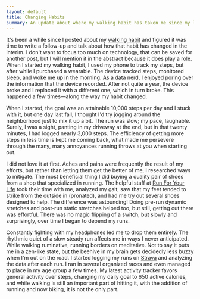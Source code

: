 ```yaml
---
layout: default
title: Changing Habits
summary: An update about where my walking habit has taken me since my last post on the subject.
---
```


It's been a while since I posted about my [walking habit](/2015/02/08/smoking-and-walking.html) and figured it was time to write
a follow-up and talk about how that habit has changed in the interim. I don't want to focus too much on technology, that
can be saved for another post, but I will mention it in the abstract because it does play a role. When I started my
walking habit, I used my phone to track my steps, but after while I purchased a wearable. The device tracked steps,
monitored sleep, and woke me up in the morning. As a data nerd, I enjoyed poring over the information that the device
recorded. After not quite a year, the device broke and I replaced it with a different one, which in turn broke. This
happened a few times—along the way my habit changed.

When I started, the goal was an attainable 10,000 steps per day and I stuck with it, but one day last fall, I thought
I'd try jogging around the neighborhood just to mix it up a bit. The run was slow; my pace, laughable. Surely, I was a
sight, panting in my driveway at the end, but in that twenty minutes, I had logged nearly 3,000 steps. The efficiency
of getting more steps in less time is kept me coming back, what made me persevere through the many, many annoyances
running throws at you when starting out.

I did not love it at first. Aches and pains were frequently the result of my efforts, but rather than letting them get
the better of me, I researched ways to mitigate. The most beneficial thing I did buying a quality pair of shoes from a
shop that specialized in running. The helpful staff at [Run For Your Life](http://runforyourlife.com)  took their time
with me, analyzed my gait, saw that my feet tended to strike from the outside in (pronated), and had me try out several
shoes designed to help. The difference was astounding! Doing pre-run dynamic stretches and post-run static stretches
helped too, but still, getting out there was effortful. There was no magic flipping of a switch, but slowly and
surprisingly, over time I began to depend my runs.

Constantly fighting with my headphones led me to drop them entirely. The rhythmic quiet of a slow steady run affects me
in ways I never anticipated. While walking ruminative, running borders on meditative. Not to say it puts me in a
zen-like state, but the beehive in my brain gets decidedly less buzzy when I'm out on the road. I started logging my
runs on [Strava](https://www.strava.com/athletes/13898469)  and analyzing the data after each run. I ran in several
organized races and even managed to place in my age group a few times. My latest activity tracker favors general
activity over steps, changing my daily goal to 650 active calories, and while walking is still an important part of
hitting it, with the addition of running and now biking, it is not the only part.
